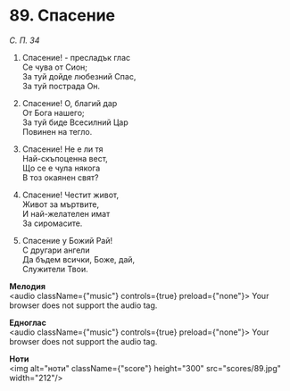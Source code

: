 # 89. Спасение

_С. П. 34_

1. Спасение! - пресладък глас  
Се чува от Сион;  
За туй дойде любезний Спас,  
За туй пострада Он.  

2. Спасение! О, благий дар  
От Бога нашего;  
За туй биде Всесилний Цар  
Повинен на тегло.  

3. Спасение! Не е ли тя  
Най-скъпоценна вест,  
Що се е чула някога  
В тоз окаянен свят?

4. Спасение! Честит живот,  
Живот за мъртвите,  
И най-желателен имат  
За сиромасите.  

5. Спасение у Божий Рай!  
С другари ангели  
Да бъдем всички, Боже, дай,  
Служители Твои.

**Мелодия**  
<audio className={"music"} controls={true} preload={"none"}>
    <source src="mp3/89.mp3" type="audio/mpeg"/>
    Your browser does not support the audio tag.
</audio>

**Едноглас**  
<audio className={"music"} controls={true} preload={"none"}>
    <source src="transp/89.mp3" type="audio/mpeg"/>
    Your browser does not support the audio tag.
</audio>

**Ноти**  
<img alt="ноти" className={"score"} height="300" src="scores/89.jpg" width="212"/>
